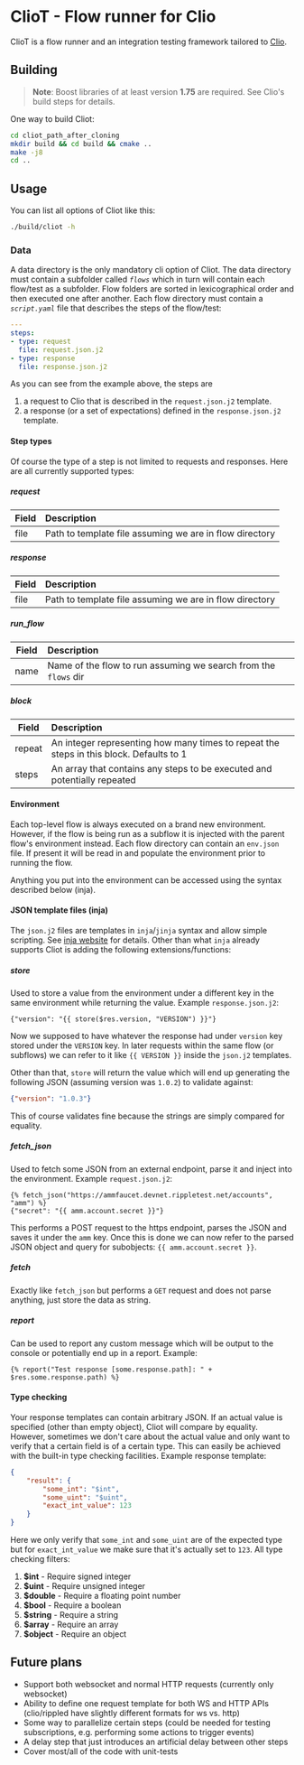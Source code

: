 # ClioT - Flow runner for Clio

ClioT is a flow runner and an integration testing framework tailored to [Clio](https://github.com/XRPLF/clio).

## Building

> **Note**: Boost libraries of at least version **1.75** are required. See Clio's build steps for details.

One way to build Cliot:
```bash
cd cliot_path_after_cloning
mkdir build && cd build && cmake ..
make -j8
cd ..
```

## Usage

You can list all options of Cliot like this:

```bash
./build/cliot -h
```

### Data

A data directory is the only mandatory cli option of Cliot.
The data directory must contain a subfolder called *`flows`* which in turn will contain each flow/test as a subfolder.
Flow folders are sorted in lexicographical order and then executed one after another.
Each flow directory must contain a *`script.yaml`* file that describes the steps of the flow/test:

```yaml
---
steps:
- type: request
  file: request.json.j2
- type: response
  file: response.json.j2
```

As you can see from the example above, the steps are
1) a request to Clio that is described in the `request.json.j2` template.
2) a response (or a set of expectations) defined in the `response.json.j2` template.

#### Step types

Of course the type of a step is not limited to requests and responses. 
Here are all currently supported types:

##### request

| Field    | Description                                              |
|----------|:---------------------------------------------------------|
| file     |  Path to template file assuming we are in flow directory |

##### response

| Field    | Description                                              |
|----------|:---------------------------------------------------------|
| file     |  Path to template file assuming we are in flow directory |

##### run_flow

| Field    | Description                                                      |
|----------|:-----------------------------------------------------------------|
| name     |  Name of the flow to run assuming we search from the `flows` dir |

##### block

| Field    | Description                                                                              |
|----------|:-----------------------------------------------------------------------------------------|
| repeat   |  An integer representing how many times to repeat the steps in this block. Defaults to 1 |
| steps    | An array that contains any steps to be executed and potentially repeated                 |

#### Environment

Each top-level flow is always executed on a brand new environment. However, if the flow is being run as a subflow it is injected with the parent flow's environment instead.
Each flow directory can contain an `env.json` file. If present it will be read in and populate the environment prior to running the flow.

Anything you put into the environment can be accessed using the syntax described below (inja).

#### JSON template files (inja)

The `json.j2` files are templates in `inja`/`jinja` syntax and allow simple scripting. See [inja website](https://github.com/pantor/inja) for details.
Other than what `inja` already supports Cliot is adding the following extensions/functions:

##### store

Used to store a value from the environment under a different key in the same environment while returning the value.
Example `response.json.j2`:

```jinja
{"version": "{{ store($res.version, "VERSION") }}"}
```

Now we supposed to have whatever the response had under `version` key stored under the `VERSION` key.
In later requests within the same flow (or subflows) we can refer to it like `{{ VERSION }}` inside the `json.j2` templates.

Other than that, `store` will return the value which will end up generating the following JSON (assuming version was `1.0.2`) to validate against:
```json
{"version": "1.0.3"}
```

This of course validates fine because the strings are simply compared for equality.

##### fetch_json

Used to fetch some JSON from an external endpoint, parse it and inject into the environment.
Example `request.json.j2`:

```jinja
{% fetch_json("https://ammfaucet.devnet.rippletest.net/accounts", "amm") %}
{"secret": "{{ amm.account.secret }}"}
```

This performs a POST request to the https endpoint, parses the JSON and saves it under the `amm` key.
Once this is done we can now refer to the parsed JSON object and query for subobjects: `{{ amm.account.secret }}`.

##### fetch

Exactly like `fetch_json` but performs a `GET` request and does not parse anything, just store the data as string.

##### report

Can be used to report any custom message which will be output to the console or potentially end up in a report.
Example:

```jinja
{% report("Test response [some.response.path]: " + $res.some.response.path) %}
```

#### Type checking

Your response templates can contain arbitrary JSON. If an actual value is specified (other than empty object), Cliot will compare by equality.
However, sometimes we don't care about the actual value and only want to verify that a certain field is of a certain type.
This can easily be achieved with the built-in type checking facilities. Example response template:

```json
{
    "result": {
        "some_int": "$int",
        "some_uint": "$uint",
        "exact_int_value": 123
    }
}
```
Here we only verify that `some_int` and `some_uint` are of the expected type but for `exact_int_value` we make sure that it's actually set to `123`.
All type checking filters:
1) **$int** - Require signed integer
2) **$uint** - Require unsigned integer
3) **$double** - Require a floating point number
4) **$bool** - Require a boolean
5) **$string** - Require a string
6) **$array** - Require an array
7) **$object** - Require an object

## Future plans

- Support both websocket and normal HTTP requests (currently only websocket)
- Ability to define one request template for both WS and HTTP APIs (clio/rippled have slightly different formats for ws vs. http) 
- Some way to parallelize certain steps (could be needed for testing subscriptions, e.g. performing some actions to trigger events)
- A delay step that just introduces an artificial delay between other steps
- Cover most/all of the code with unit-tests
